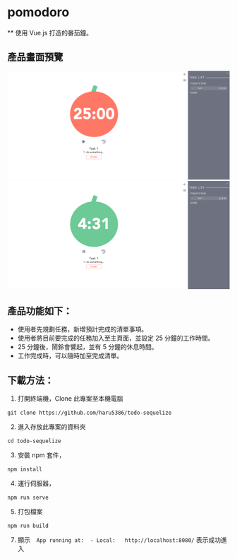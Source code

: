 # pomodoro
** 使用 Vue.js 打造的番茄鐘。

## 產品畫面預覽
![](./src/picture/forum-pic2.png)
![](./src/picture/forum-pic1.png)

## 產品功能如下：
 * 使用者先規劃任務，新增預計完成的清單事項。
 * 使用者將目前要完成的任務加入至主頁面，並設定 25 分鐘的工作時間。
 * 25 分鐘後，鬧鈴會響起，並有 5 分鐘的休息時間。
 * 工作完成時，可以隨時加至完成清單。

## 下載方法：
 1. 打開終端機，Clone 此專案至本機電腦
 
```
git clone https://github.com/haru5386/todo-sequelize
```

2. 進入存放此專案的資料夾

```
cd todo-sequelize
```

3. 安裝 npm 套件，

```
npm install
```

4. 運行伺服器，

```
npm run serve
```

5. 打包檔案

```
npm run build
```

7. 顯示`  App running at:  - Local:   http://localhost:8080/`
   表示成功進入

